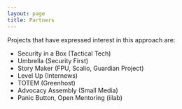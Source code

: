 ```yaml
---
layout: page
title: Partners
---
```


Projects that have expressed interest in this approach are:

 - Security in a Box (Tactical Tech)
 - Umbrella (Security First) 
 - Story Maker (FPU, Scalio, Guardian Project)
 - Level Up (Internews)
 - TOTEM (Greenhost)
 - Advocacy Assembly (Small Media)
 - Panic Button, Open Mentoring (iilab)
